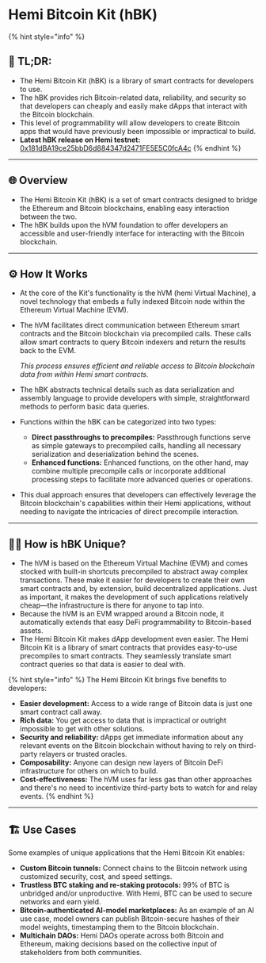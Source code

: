 # Hemi Bitcoin Kit (hBK)

{% hint style="info" %}
## 📜 **TL;DR:**

* The Hemi Bitcoin Kit (hBK) is a library of smart contracts for developers to use.
* The hBK provides rich Bitcoin-related data, reliability, and security so that developers can cheaply and easily make dApps that interact with the Bitcoin blockchain.
* This level of programmability will allow developers to create Bitcoin apps that would have previously been impossible or impractical to build.
* **Latest hBK release on Hemi testnet:**\
  [0x181dBA19ce25bbD6d884347d2471FE5E5C0fcA4c](https://testnet.explorer.hemi.xyz/address/0x181dBA19ce25bbD6d884347d2471FE5E5C0fcA4c?tab=contract)
{% endhint %}

***

## 🌐 Overview

* The Hemi Bitcoin Kit (hBK) is a set of smart contracts designed to bridge the Ethereum and Bitcoin blockchains, enabling easy interaction between the two.&#x20;
* The hBK builds upon the hVM foundation to offer developers an accessible and user-friendly interface for interacting with the Bitcoin blockchain.

***

## ⚙️ How It Works

* At the core of the Kit's functionality is the hVM (hemi Virtual Machine), a novel technology that embeds a fully indexed Bitcoin node within the Ethereum Virtual Machine (EVM).
*   The hVM facilitates direct communication between Ethereum smart contracts and the Bitcoin blockchain via precompiled calls. These calls allow smart contracts to query Bitcoin indexers and return the results back to the EVM.&#x20;

    _This process ensures efficient and reliable access to Bitcoin blockchain data from within Hemi smart contracts._
* The hBK abstracts technical details such as data serialization and assembly language to provide developers with simple, straightforward methods to perform basic data queries.
* Functions within the hBK can be categorized into two types:&#x20;
  * **Direct passthroughs to precompiles:** Passthrough functions serve as simple gateways to precompiled calls, handling all necessary serialization and deserialization behind the scenes.
  * **Enhanced functions:** Enhanced functions, on the other hand, may combine multiple precompile calls or incorporate additional processing steps to facilitate more advanced queries or operations.&#x20;
* This dual approach ensures that developers can effectively leverage the Bitcoin blockchain's capabilities within their Hemi applications, without needing to navigate the intricacies of direct precompile interaction.

***

## 🧑‍💻 How is hBK Unique?

* The hVM is based on the Ethereum Virtual Machine (EVM) and comes stocked with built-in shortcuts precompiled to abstract away complex transactions. These make it easier for developers to create their own smart contracts and, by extension, build decentralized applications. Just as important, it makes the development of such applications relatively cheap—the infrastructure is there for anyone to tap into.
* Because the hVM is an EVM wrapped around a Bitcoin node, it automatically extends that easy DeFi programmability to Bitcoin-based assets.&#x20;
* The Hemi Bitcoin Kit makes dApp development even easier. The Hemi Bitcoin Kit is a library of smart contracts that provides easy-to-use precompiles to smart contracts. They seamlessly translate smart contract queries so that data is easier to deal with.

{% hint style="info" %}
The Hemi Bitcoin Kit brings five benefits to developers:

* **Easier development:** Access to a wide range of Bitcoin data is just one smart contract call away.
* **Rich data:** You get access to data that is impractical or outright impossible to get with other solutions.
* **Security and reliability:** dApps get immediate information about any relevant events on the Bitcoin blockchain without having to rely on third-party relayers or trusted oracles.
* **Composability:** Anyone can design new layers of Bitcoin DeFi infrastructure for others on which to build.
* **Cost-effectiveness:** The hVM uses far less gas than other approaches and there's no need to incentivize third-party bots to watch for and relay events.
{% endhint %}

***

## 🏗️ Use Cases

Some examples of unique applications that the Hemi Bitcoin Kit enables:

* **Custom Bitcoin tunnels:** Connect chains to the Bitcoin network using customized security, cost, and speed settings.
* **Trustless BTC staking and re-staking protocols:** 99% of BTC is unbridged and/or unproductive. With Hemi, BTC can be used to secure networks and earn yield.&#x20;
* **Bitcoin-authenticated AI-model marketplaces:** As an example of an AI use case, model owners can publish Bitcoin-secure hashes of their model weights, timestamping them to the Bitcoin blockchain.
* **Multichain DAOs:** Hemi DAOs operate across both Bitcoin and Ethereum, making decisions based on the collective input of stakeholders from both communities.
